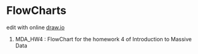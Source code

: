 # FlowCharts
edit with online [draw.io](https://www.draw.io)
  1.  MDA_HW4 : FlowChart for the homework 4 of Introduction to Massive Data
